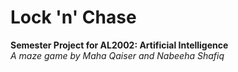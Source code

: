 # Lock 'n' Chase  

**Semester Project for AL2002: Artificial Intelligence**  
*A maze game by Maha Qaiser and Nabeeha Shafiq*  
